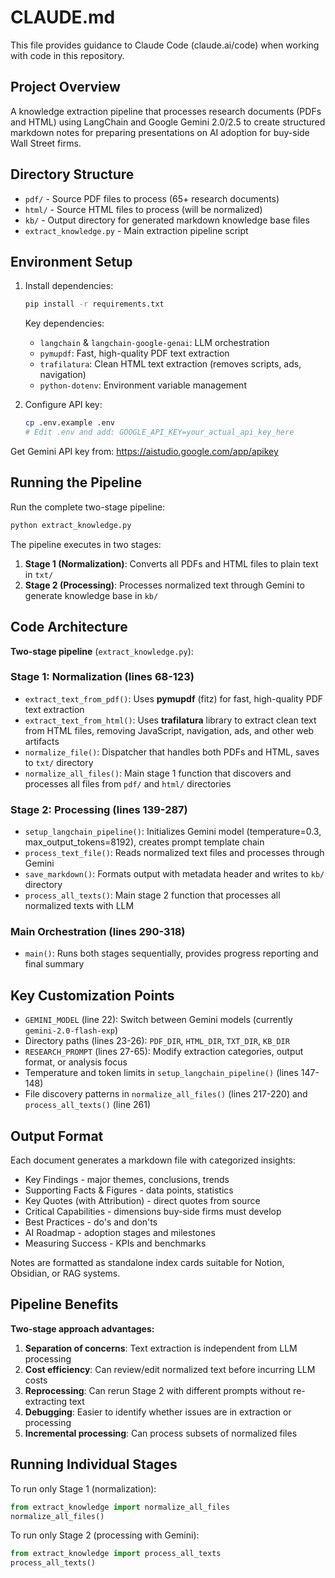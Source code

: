 # CLAUDE.md

This file provides guidance to Claude Code (claude.ai/code) when working with code in this repository.

## Project Overview

A knowledge extraction pipeline that processes research documents (PDFs and HTML) using LangChain and Google Gemini 2.0/2.5 to create structured markdown notes for preparing presentations on AI adoption for buy-side Wall Street firms.

## Directory Structure

- `pdf/` - Source PDF files to process (65+ research documents)
- `html/` - Source HTML files to process (will be normalized)
- `kb/` - Output directory for generated markdown knowledge base files
- `extract_knowledge.py` - Main extraction pipeline script

## Environment Setup

1. Install dependencies:
   ```bash
   pip install -r requirements.txt
   ```

   Key dependencies:
   - `langchain` & `langchain-google-genai`: LLM orchestration
   - `pymupdf`: Fast, high-quality PDF text extraction
   - `trafilatura`: Clean HTML text extraction (removes scripts, ads, navigation)
   - `python-dotenv`: Environment variable management

2. Configure API key:
   ```bash
   cp .env.example .env
   # Edit .env and add: GOOGLE_API_KEY=your_actual_api_key_here
   ```

Get Gemini API key from: https://aistudio.google.com/app/apikey

## Running the Pipeline

Run the complete two-stage pipeline:
```bash
python extract_knowledge.py
```

The pipeline executes in two stages:
1. **Stage 1 (Normalization)**: Converts all PDFs and HTML files to plain text in `txt/`
2. **Stage 2 (Processing)**: Processes normalized text through Gemini to generate knowledge base in `kb/`

## Code Architecture

**Two-stage pipeline** (`extract_knowledge.py`):

### Stage 1: Normalization (lines 68-123)
- `extract_text_from_pdf()`: Uses **pymupdf** (fitz) for fast, high-quality PDF text extraction
- `extract_text_from_html()`: Uses **trafilatura** library to extract clean text from HTML files, removing JavaScript, navigation, ads, and other web artifacts
- `normalize_file()`: Dispatcher that handles both PDFs and HTML, saves to `txt/` directory
- `normalize_all_files()`: Main stage 1 function that discovers and processes all files from `pdf/` and `html/` directories

### Stage 2: Processing (lines 139-287)
- `setup_langchain_pipeline()`: Initializes Gemini model (temperature=0.3, max_output_tokens=8192), creates prompt template chain
- `process_text_file()`: Reads normalized text files and processes through Gemini
- `save_markdown()`: Formats output with metadata header and writes to `kb/` directory
- `process_all_texts()`: Main stage 2 function that processes all normalized texts with LLM

### Main Orchestration (lines 290-318)
- `main()`: Runs both stages sequentially, provides progress reporting and final summary

## Key Customization Points

- `GEMINI_MODEL` (line 22): Switch between Gemini models (currently `gemini-2.0-flash-exp`)
- Directory paths (lines 23-26): `PDF_DIR`, `HTML_DIR`, `TXT_DIR`, `KB_DIR`
- `RESEARCH_PROMPT` (lines 27-65): Modify extraction categories, output format, or analysis focus
- Temperature and token limits in `setup_langchain_pipeline()` (lines 147-148)
- File discovery patterns in `normalize_all_files()` (lines 217-220) and `process_all_texts()` (line 261)

## Output Format

Each document generates a markdown file with categorized insights:
- Key Findings - major themes, conclusions, trends
- Supporting Facts & Figures - data points, statistics
- Key Quotes (with Attribution) - direct quotes from source
- Critical Capabilities - dimensions buy-side firms must develop
- Best Practices - do's and don'ts
- AI Roadmap - adoption stages and milestones
- Measuring Success - KPIs and benchmarks

Notes are formatted as standalone index cards suitable for Notion, Obsidian, or RAG systems.

## Pipeline Benefits

**Two-stage approach advantages:**
1. **Separation of concerns**: Text extraction is independent from LLM processing
2. **Cost efficiency**: Can review/edit normalized text before incurring LLM costs
3. **Reprocessing**: Can rerun Stage 2 with different prompts without re-extracting text
4. **Debugging**: Easier to identify whether issues are in extraction or processing
5. **Incremental processing**: Can process subsets of normalized files

## Running Individual Stages

To run only Stage 1 (normalization):
```python
from extract_knowledge import normalize_all_files
normalize_all_files()
```

To run only Stage 2 (processing with Gemini):
```python
from extract_knowledge import process_all_texts
process_all_texts()
```
